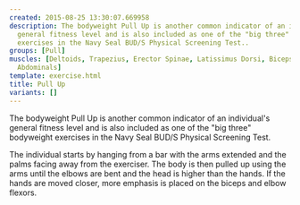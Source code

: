 ```yaml
---
created: 2015-08-25 13:30:07.669958
description: The bodyweight Pull Up is another common indicator of an individual's
  general fitness level and is also included as one of the "big three" bodyweight
  exercises in the Navy Seal BUD/S Physical Screening Test..
groups: [Pull]
muscles: [Deltoids, Trapezius, Erector Spinae, Latissimus Dorsi, Biceps, Brachialis,
  Abdominals]
template: exercise.html
title: Pull Up
variants: []
---
```

The bodyweight Pull Up is another common indicator of an individual's general fitness level and is also included as one of the "big three" bodyweight exercises in the Navy Seal BUD/S Physical Screening Test.

The individual starts by hanging from a bar with the arms extended and the palms facing away from the exerciser. The body is then pulled up using the arms until the elbows are bent and the head is higher than the hands. If the hands are moved closer, more emphasis is placed on the biceps and elbow flexors.